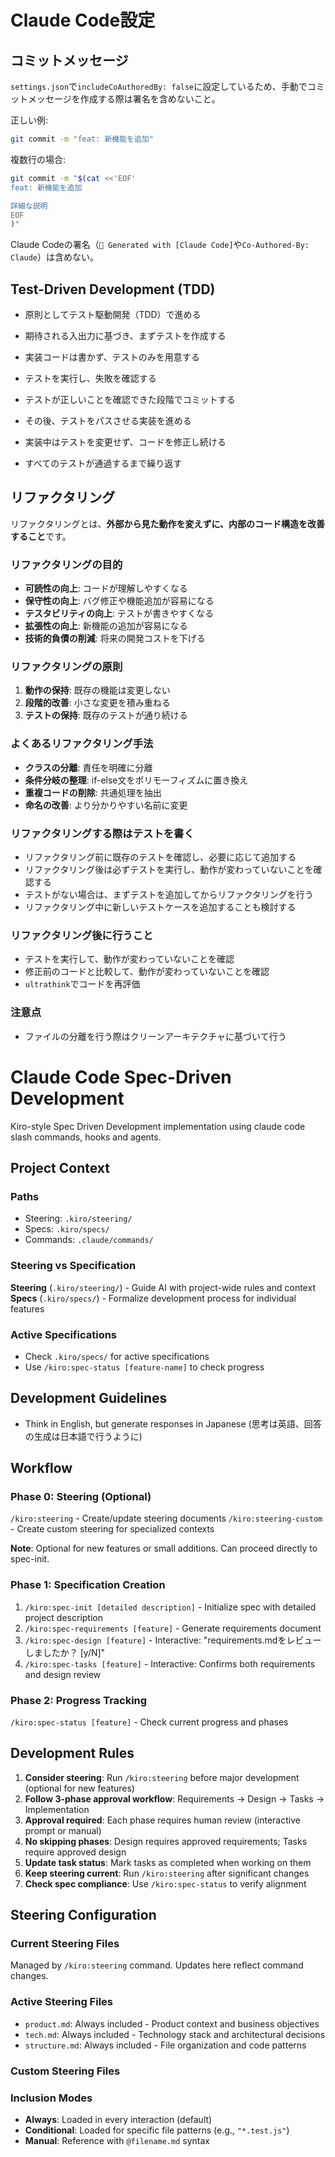 # Claude Code設定

## コミットメッセージ

`settings.json`で`includeCoAuthoredBy: false`に設定しているため、手動でコミットメッセージを作成する際は署名を含めないこと。

正しい例:

```bash
git commit -m "feat: 新機能を追加"
```

複数行の場合:

```bash
git commit -m "$(cat <<'EOF'
feat: 新機能を追加

詳細な説明
EOF
)"
```

Claude Codeの署名（`🤖 Generated with [Claude Code]`や`Co-Authored-By: Claude`）は含めない。

## Test-Driven Development (TDD)

- 原則としてテスト駆動開発（TDD）で進める

- 期待される入出力に基づき、まずテストを作成する
- 実装コードは書かず、テストのみを用意する
- テストを実行し、失敗を確認する
- テストが正しいことを確認できた段階でコミットする
- その後、テストをパスさせる実装を進める
- 実装中はテストを変更せず、コードを修正し続ける
- すべてのテストが通過するまで繰り返す

## リファクタリング

リファクタリングとは、**外部から見た動作を変えずに、内部のコード構造を改善すること**です。

### リファクタリングの目的

- **可読性の向上**: コードが理解しやすくなる
- **保守性の向上**: バグ修正や機能追加が容易になる
- **テスタビリティの向上**: テストが書きやすくなる
- **拡張性の向上**: 新機能の追加が容易になる
- **技術的負債の削減**: 将来の開発コストを下げる

### リファクタリングの原則

1. **動作の保持**: 既存の機能は変更しない
2. **段階的改善**: 小さな変更を積み重ねる
3. **テストの保持**: 既存のテストが通り続ける

### よくあるリファクタリング手法

- **クラスの分離**: 責任を明確に分離
- **条件分岐の整理**: if-else文をポリモーフィズムに置き換え
- **重複コードの削除**: 共通処理を抽出
- **命名の改善**: より分かりやすい名前に変更

### リファクタリングする際はテストを書く

- リファクタリング前に既存のテストを確認し、必要に応じて追加する
- リファクタリング後は必ずテストを実行し、動作が変わっていないことを確認する
- テストがない場合は、まずテストを追加してからリファクタリングを行う
- リファクタリング中に新しいテストケースを追加することも検討する

### リファクタリング後に行うこと

- テストを実行して、動作が変わっていないことを確認
- 修正前のコードと比較して、動作が変わっていないことを確認
- `ultrathink`でコードを再評価

### 注意点

- ファイルの分離を行う際はクリーンアーキテクチャに基づいて行う

# Claude Code Spec-Driven Development

Kiro-style Spec Driven Development implementation using claude code slash commands, hooks and agents.

## Project Context

### Paths

- Steering: `.kiro/steering/`
- Specs: `.kiro/specs/`
- Commands: `.claude/commands/`

### Steering vs Specification

**Steering** (`.kiro/steering/`) - Guide AI with project-wide rules and context  
**Specs** (`.kiro/specs/`) - Formalize development process for individual features

### Active Specifications

- Check `.kiro/specs/` for active specifications
- Use `/kiro:spec-status [feature-name]` to check progress

## Development Guidelines

- Think in English, but generate responses in Japanese (思考は英語、回答の生成は日本語で行うように)

## Workflow

### Phase 0: Steering (Optional)

`/kiro:steering` - Create/update steering documents
`/kiro:steering-custom` - Create custom steering for specialized contexts

**Note**: Optional for new features or small additions. Can proceed directly to spec-init.

### Phase 1: Specification Creation

1. `/kiro:spec-init [detailed description]` - Initialize spec with detailed project description
2. `/kiro:spec-requirements [feature]` - Generate requirements document
3. `/kiro:spec-design [feature]` - Interactive: "requirements.mdをレビューしましたか？ [y/N]"
4. `/kiro:spec-tasks [feature]` - Interactive: Confirms both requirements and design review

### Phase 2: Progress Tracking

`/kiro:spec-status [feature]` - Check current progress and phases

## Development Rules

1. **Consider steering**: Run `/kiro:steering` before major development (optional for new features)
2. **Follow 3-phase approval workflow**: Requirements → Design → Tasks → Implementation
3. **Approval required**: Each phase requires human review (interactive prompt or manual)
4. **No skipping phases**: Design requires approved requirements; Tasks require approved design
5. **Update task status**: Mark tasks as completed when working on them
6. **Keep steering current**: Run `/kiro:steering` after significant changes
7. **Check spec compliance**: Use `/kiro:spec-status` to verify alignment

## Steering Configuration

### Current Steering Files

Managed by `/kiro:steering` command. Updates here reflect command changes.

### Active Steering Files

- `product.md`: Always included - Product context and business objectives
- `tech.md`: Always included - Technology stack and architectural decisions
- `structure.md`: Always included - File organization and code patterns

### Custom Steering Files

<!-- Added by /kiro:steering-custom command -->
<!-- Format:
- `filename.md`: Mode - Pattern(s) - Description
  Mode: Always|Conditional|Manual
  Pattern: File patterns for Conditional mode
-->

### Inclusion Modes

- **Always**: Loaded in every interaction (default)
- **Conditional**: Loaded for specific file patterns (e.g., `"*.test.js"`)
- **Manual**: Reference with `@filename.md` syntax
